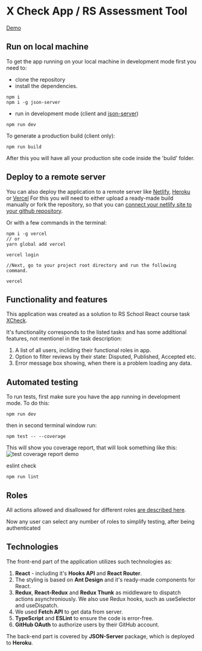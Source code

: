 # X Check App / RS Assessment Tool

[Demo](https://x-check-app-team30.vercel.app/)

## Run on local machine

To get the app running on your local machine in development mode first you need to:

- clone the repository
- install the dependencies.

```
npm i
npm i -g json-server
```

- run in development mode (client and [json-server](https://github.com/typicode/json-server))

```
npm run dev
```

To generate a production build (client only):

```
npm run build
```

After this you will have all your production site code inside the 'build' folder.

## Deploy to a remote server

You can also deploy the application to a remote server like [Netlify](https://www.netlify.com/), [Heroku](https://dashboard.heroku.com/) or [Vercel](https://vercel.com/)
For this you will need to either upload a ready-made build manually or fork the repository, so that you can [connect your netlify site to your github repository](<[Netlify](https://www.netlify.com/blog/2016/07/22/deploy-react-apps-in-less-than-30-seconds/)>).

Or with a few commands in the terminal:

```
npm i -g vercel
// or
yarn global add vercel

vercel login

//Next, go to your project root directory and run the following command.

vercel
```

## Functionality and features

This application was created as a solution to RS School React course task [XCheck](https://github.com/rolling-scopes-school/tasks/blob/master/tasks/xcheck/xcheck.md).

It's functionality corresponds to the listed tasks and has some additional features, not mentionel in the task description:

1. A list of all users, incliding their functional roles in app.
2. Option to filter reviews by their state: Disputed, Published, Accepted etc.
3. Error message box showing, when there is a problem loading any data.

## Automated testing

To run tests, first make sure you have the app running in development mode. To do this:

```
npm run dev
```

then in second terminal window run:

```
npm test -- --coverage
```

This will show you coverage report, that will look something like this:
![test coverage report demo](https://i.imgur.com/5bFhnTS.png 'test coverage report demo')

eslint check

```
npm run lint
```

## Roles

All actions allowed and disallowed for different roles [are described here](https://docs.google.com/spreadsheets/d/1Uke8tvGoI-RN2K_Zv8Ji3oZMaPVTSco1SWWc0Uad92M/edit?usp=sharing).

Now any user can select any number of roles to simplify testing, after being authenticated

## Technologies

The front-end part of the application utilizes such technologies as:

1. **React** - including it's **Hooks API** and **React Router**.
2. The styling is based on **Ant Design** and it's ready-made components for React.
3. **Redux**, **React-Redux** and **Redux Thunk** as middleware to dispatch actions asynchroniously. We also use Redux hooks, such as useSelector and useDispatch.
4. We used **Fetch API** to get data from server.
5. **TypeScript** and **ESLint** to ensure the code is error-free.
6. **GitHub OAuth** to authorize users by their GitHub account.

The back-end part is covered by **JSON-Server** package, which is deployed to **Heroku**.
